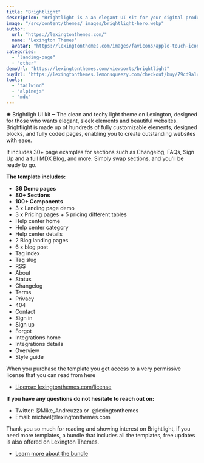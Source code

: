 ```yaml
---
title: "Brightlight"
description: "Brightlight is a an elegant UI Kit for your digital product."
image: "/src/content/themes/_images/brightlight-hero.webp"
author:
  url: "https://lexingtonthemes.com/"
  name: "Lexington Themes"
  avatar: "https://lexingtonthemes.com/images/favicons/apple-touch-icon.png"
categories:
  - "landing-page"
  - "other"
demoUrl: "https://lexingtonthemes.com/viewports/brightlight"
buyUrl: "https://lexingtonthemes.lemonsqueezy.com/checkout/buy/79cd9a14-394e-497d-a62f-ab7f5ab2531b"
tools:
  - "tailwind"
  - "alpinejs"
  - "mdx"
---
```


<p>
  ✺ Brightligh UI kit ━ The clean and techy light theme on Lexington, designed for those who wants elegant, sleek elements and beautiful websites. Brightlight is made up of hundreds of fully customizable elements, designed blocks, and fully coded pages, enabling you to create outstanding websites with ease.
</p>
<p>
 It includes 30+ page examples for sections such as Changelog, FAQs, Sign Up and a full MDX Blog, and more. Simply swap sections, and you'll be ready to go.
</p>

<p><strong>The template includes:</strong></p>
<ul>
  <li><strong>36 Demo pages</strong></li>
  <li><strong>80+ Sections</strong></li>
  <li><strong>100+ Components</strong></li>
  <li>3 x Landing page demo</li>
  <li>3 x Pricing pages + 5 pricing different tables</li>
  <li>Help center home</li>
  <li>Help center category</li>
  <li>Help center details</li>
  <li>2 Blog landing pages</li>
  <li>6 x blog post</li>
  <li>Tag index</li>
  <li>Tag slug</li>
  <li>RSS</li>
  <li>About</li>
  <li>Status</li>
  <li>Changelog</li>
  <li>Terms</li>
  <li>Privacy</li>
  <li>404</li>
  <li>Contact</li>
  <li>Sign in</li>
  <li>Sign up</li>
  <li>Forgot</li>
  <li>Integrations home</li>
  <li>Integrations details</li>
  <li>Overview</li>
  <li>Style guide</li>

</ul>
<p>When you purchase the template you get access to a very permissive license that you can read from here</p>
<ul>
   <li><a href="https://lexingtonthemes.com/license/" rel="noopener noreferrer" target="_blank">License: lexingtonthemes.com/license</a></li>
</ul>
<p><strong>If you have any questions do not hesitate to reach out on:</strong></p>
<ul>
   <li>Twitter: @Mike_Andreuzza or&nbsp; @lexingtonthemes</li>
   <li>Email: michael@lexingtonthemes.com</li>
</ul>
<p>Thank you so much for reading and showing interest on Brightlight, if you need more templates, a bundle that includes all the templates, free updates is also offered on Lexington Themes.&nbsp;</p>
<ul>
   <li><a href="https://lexingtonthemes.com/pricing/" rel="noopener noreferrer" target="_blank" >Learn more about the bundle</a></li>
</ul>
